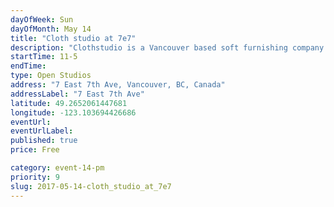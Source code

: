 ```yaml
---
dayOfWeek: Sun
dayOfMonth: May 14
title: "Cloth studio at 7e7"
description: "Clothstudio is a Vancouver based soft furnishing company with a passion for natural materials, particularly linen. Both 7e7 and Clothstudio share a love of linen and propose to host a casual yet informative afternoon around the beauty and uses of this material."
startTime: 11-5
endTime: 
type: Open Studios
address: "7 East 7th Ave, Vancouver, BC, Canada"
addressLabel: "7 East 7th Ave"
latitude: 49.2652061447681
longitude: -123.103694426686
eventUrl: 
eventUrlLabel: 
published: true
price: Free

category: event-14-pm
priority: 9
slug: 2017-05-14-cloth_studio_at_7e7
---
```


